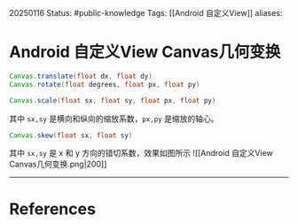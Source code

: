 20250116
Status: #public-knowledge
Tags: [[Android 自定义View]] 
aliases: 
# Android 自定义View Canvas几何变换

```Java
Canvas.translate(float dx, float dy)
Canvas.rotate(float degrees, float px, float py)
```

```Java
Canvas.scale(float sx, float sy, float px, float py)
```
其中 `sx,sy` 是横向和纵向的缩放系数，`px,py` 是缩放的轴心。

```Java
Canvas.skew(float sx, float sy)
```
其中 `sx,sy` 是 x 和 y 方向的错切系数，效果如图所示
![[Android 自定义View Canvas几何变换.png|200]]











---
# References
